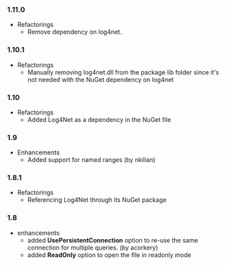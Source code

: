 ### 1.11.0

* Refactorings
  * Remove dependency on log4net.

### 1.10.1

* Refactorings
  * Manually removing log4net.dll from the package lib folder since it's not needed with the NuGet dependency on log4net

### 1.10

* Refactorings
  * Added Log4Net as a dependency in the NuGet file

### 1.9

* Enhancements
  * Added support for named ranges (by nkilian)

### 1.8.1

* Refactorings
  * Referencing Log4Net through its NuGet package

### 1.8

* enhancements
  * added **UsePersistentConnection** option to re-use the same connection for multiple queries. (by acorkery)
  * added **ReadOnly** option to open the file in readonly mode
